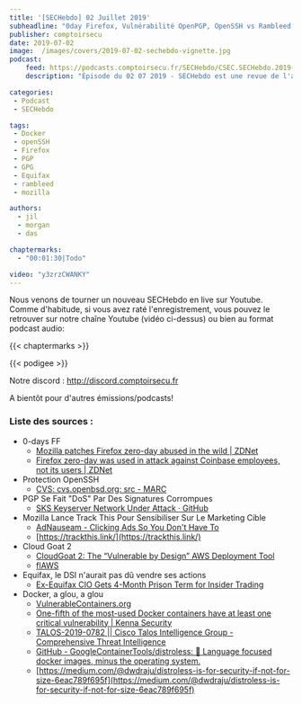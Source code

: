 ```yaml
---
title: '[SECHebdo] 02 Juillet 2019'
subheadline: "0day Firefox, Vulnérabilité OpenPGP, OpenSSH vs Rambleed, Equifax et délit d'initié, Track This, Docker & Vulns, Cloud Goat 2, etc."
publisher: comptoirsecu
date: 2019-07-02
image:  /images/covers/2019-07-02-sechebdo-vignette.jpg
podcast:
    feed: https://podcasts.comptoirsecu.fr/SECHebdo/CSEC.SECHebdo.2019-07-02.m4a
    description: "Épisode du 02 07 2019 - SECHebdo est une revue de l'actualité cybersécurité réalisée en live sur Youtube, généralement le mardi soir."

categories:
 - Podcast
 - SECHebdo

tags:
 - Docker
 - openSSH
 - Firefox
 - PGP
 - GPG
 - Equifax
 - rambleed
 - mozilla

authors:
  - jil
  - morgan
  - das

chaptermarks:
  - "00:01:30|Todo"

video: "y3zrzCWANKY"
---
```


Nous venons de tourner un nouveau SECHebdo en live sur Youtube. Comme d'habitude, si vous avez raté l'enregistrement, vous pouvez le retrouver sur notre chaîne Youtube (vidéo ci-dessus) ou bien au format podcast audio:

{{< chaptermarks >}}

{{< podigee >}}

Notre discord : <http://discord.comptoirsecu.fr>

A bientôt pour d'autres émissions/podcasts!

### Liste des sources :

*  0-days FF
	* [Mozilla patches Firefox zero-day abused in the wild | ZDNet](https://www.zdnet.com/article/mozilla-patches-firefox-zero-day-abused-in-the-wild/)
	* [Firefox zero-day was used in attack against Coinbase employees, not its users | ZDNet](https://www.zdnet.com/article/firefox-zero-day-was-used-in-attack-against-coinbase-employees-not-its-users/)
*  Protection OpenSSH
	* [CVS: cvs.openbsd.org: src - MARC](https://marc.info/?l=openbsd-cvs&m=156109087822676)
*  PGP Se Fait "DoS" Par Des Signatures Corrompues
	* [SKS Keyserver Network Under Attack · GitHub](https://gist.github.com/rjhansen/67ab921ffb4084c865b3618d6955275f)
*  Mozilla Lance Track This Pour Sensibiliser Sur Le Marketing Cible
	* [AdNauseam - Clicking Ads So You Don't Have To](https://adnauseam.io/)
	* [https://trackthis.link/](https://trackthis.link/)
*  Cloud Goat 2
	* [CloudGoat 2: The “Vulnerable by Design” AWS Deployment Tool](https://rhinosecuritylabs.com/aws/introducing-cloudgoat-2/)
	* [flAWS](http://flaws.cloud/)
*  Equifax, le DSI n'aurait pas dû vendre ses actions
	* [Ex-Equifax CIO Gets 4-Month Prison Term for Insider Trading](https://www.databreachtoday.com/ex-equifax-cio-gets-4-month-prison-term-for-insider-trading-a-12704)
*  Docker, a glou, a glou
	* [VulnerableContainers.org](https://vulnerablecontainers.org)
	* [One-fifth of the most-used Docker containers have at least one critical vulnerability | Kenna Security](https://www.kennasecurity.com/one-fifth-of-the-most-used-docker-containers-have-at-least-one-critical-vulnerability/)
	* [TALOS-2019-0782 ||  Cisco Talos Intelligence Group - Comprehensive Threat Intelligence](https://talosintelligence.com/vulnerability_reports/TALOS-2019-0782)
	* [GitHub - GoogleContainerTools/distroless: 🥑  Language focused docker images, minus the operating system.](https://github.com/GoogleContainerTools/distroless)
	* [https://medium.com/@dwdraju/distroless-is-for-security-if-not-for-size-6eac789f695f](https://medium.com/@dwdraju/distroless-is-for-security-if-not-for-size-6eac789f695f)
